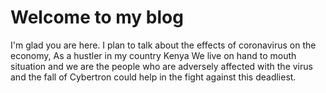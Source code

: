 # Welcome to my blog

I'm glad you are here. I plan to talk about the effects of coronavirus on the economy, As a hustler in my country Kenya
We live on hand to mouth situation and we are the people who are adversely affected with the virus and the fall of Cybertron could help in the fight against this deadliest.

